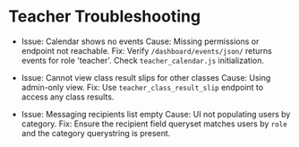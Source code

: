 # Teacher Troubleshooting

- Issue: Calendar shows no events
  Cause: Missing permissions or endpoint not reachable.
  Fix: Verify `/dashboard/events/json/` returns events for role 'teacher'. Check `teacher_calendar.js` initialization.

- Issue: Cannot view class result slips for other classes
  Cause: Using admin-only view.
  Fix: Use `teacher_class_result_slip` endpoint to access any class results.

- Issue: Messaging recipients list empty
  Cause: UI not populating users by category.
  Fix: Ensure the recipient field queryset matches users by `role` and the category querystring is present.
